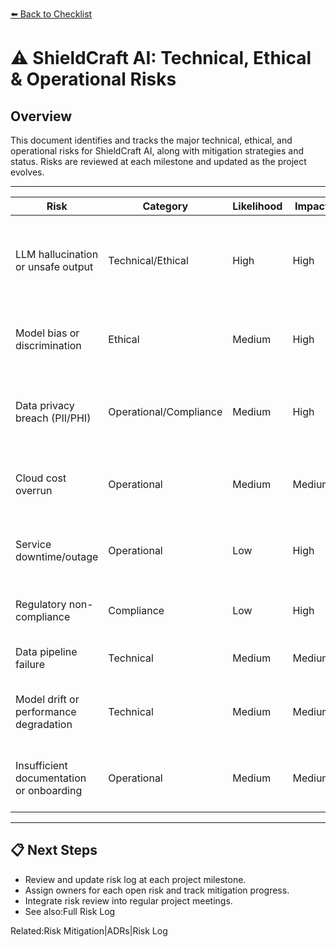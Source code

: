 [⬅️ Back to Checklist](./checklist.md)

# ⚠️ ShieldCraft AI: Technical, Ethical & Operational Risks

## Overview
This document identifies and tracks the major technical, ethical, and operational risks for ShieldCraft AI, along with mitigation strategies and status. Risks are reviewed at each milestone and updated as the project evolves.

---

| Risk | Category | Likelihood | Impact | Mitigation | Status |
| --- | --- | --- | --- | --- | --- |
| LLM hallucination or unsafe output | Technical/Ethical | High | High | Output validation, prompt engineering, human-in-the-loop review | Open |
| Model bias or discrimination | Ethical | Medium | High | Bias audits, diverse data, explainability, regular reviews | Open |
| Data privacy breach (PII/PHI) | Operational/Compliance | Medium | High | Encryption, access controls, privacy impact assessments | Open |
| Cloud cost overrun | Operational | Medium | Medium | Cost monitoring, alerts, reserved/spot instances | Open |
| Service downtime/outage | Operational | Low | High | Multi-AZ, backups, incident response plan | Open |
| Regulatory non-compliance | Compliance | Low | High | Legal review, compliance matrix, regular audits | Open |
| Data pipeline failure | Technical | Medium | Medium | Monitoring, retries, alerting | Open |
| Model drift or performance degradation | Technical | Medium | Medium | Model monitoring, retraining, feedback loops | Open |
| Insufficient documentation or onboarding | Operational | Medium | Medium | Continuous doc updates, onboarding guides, training | Open |

---

## 📋 Next Steps

* Review and update risk log at each project milestone.
* Assign owners for each open risk and track mitigation progress.
* Integrate risk review into regular project meetings.
* See also:Full Risk Log

Related:Risk Mitigation|ADRs|Risk Log

<!-- Unhandled tags: em, li -->
